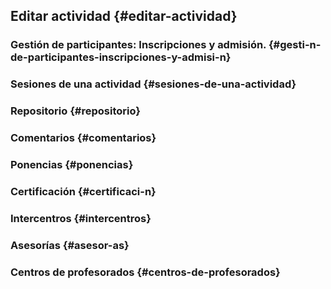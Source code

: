 ## Editar actividad {#editar-actividad}

### Gestión de participantes: Inscripciones y admisión. {#gesti-n-de-participantes-inscripciones-y-admisi-n}

### Sesiones de una actividad {#sesiones-de-una-actividad}

### Repositorio {#repositorio}

### Comentarios {#comentarios}

### Ponencias {#ponencias}

### Certificación {#certificaci-n}

### Intercentros {#intercentros}

### Asesorías {#asesor-as}

### Centros de profesorados {#centros-de-profesorados}
